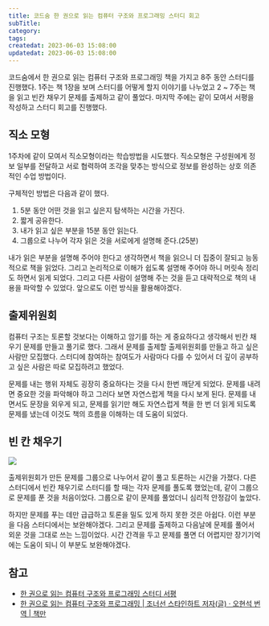 ```yaml
---
title: 코드숨 한 권으로 읽는 컴퓨터 구조와 프로그래밍 스터디 회고
subTitle:
category:
tags:
createdat: 2023-06-03 15:08:00
updatedat: 2023-06-03 15:08:00
---
```


코드숨에서 한 권으로 읽는 컴퓨터 구조와 프로그래밍 책을 가지고 8주 동안 스터디를 진행했다.
1주는 책 1장을 보며 스터디를 어떻게 할지 이야기를 나누었고 2 ~ 7주는 책을 읽고
빈칸 채우기 문제를 출제하고 같이 풀었다. 마지막 주에는 같이 모여서 서평을
작성하고 스터디 회고를 진행했다.

## 직소 모형

1주차에 같이 모여서 직소모형이라는 학습방법을 시도했다. 직소모형은 구성원에게
정보 일부를 전달하고 서로 협력하여 조각을 맞추는 방식으로 정보를 완성하는 상호
의존적인 수업 방법이다.

구체적인 방법은 다음과 같이 했다.

1. 5분 동안 어떤 것을 읽고 싶은지 탐색하는 시간을 가진다.
2. 짧게 공유한다.
3. 내가 읽고 싶은 부분을 15분 동안 읽는다.
4. 그룹으로 나누어 각자 읽은 것을 서로에게 설명해 준다.(25분)

내가 읽은 부분을 설명해 주어야 한다고 생각하면서 책을 읽으니 더 집중이 잘되고
능동적으로 책을 읽었다. 그리고 논리적으로 이해가 쉽도록 설명해 주어야 하니
머릿속 정리도 하면서 읽게 되었다. 그리고 다른 사람이 설명해 주는 것을 듣고
대략적으로 책의 내용을 파악할 수 있었다. 앞으로도 이런 방식을 활용해야겠다.

## 출제위원회

컴퓨터 구조는 토론할 것보다는 이해하고 암기를 하는 게 중요하다고 생각해서 빈칸
채우기 문제를 만들고 풀기로 했다. 그래서 문제를 출제할 출제위원회를 만들고 하고
싶은 사람만 모집했다. 스터디에 참여하는 참여도가 사람마다 다를 수 있어서 더 깊이
공부하고 싶은 사람은 따로 모집하려고 했었다.  

문제를 내는 행위 자체도 굉장히 중요하다는 것을 다시 한번 깨닫게 되었다. 문제를
내려면 중요한 것을 파악해야 하고 그러다 보면 자연스럽게 책을 다시 보게 된다.
문제를 내면서도 문장을 외우게 되고, 문제를 읽기만 해도 자연스럽게 책을 한 번 더
읽게 되도록 문제를 냈는데 이것도 책의 흐름을 이해하는 데 도움이 되었다.

## 빈 칸 채우기

![](https://github.com/CodeSoom/spring-week4-assignment-1/assets/14071105/fbc9107a-db4b-484f-a4b2-8799d055a986)

출제위원회가 만든 문제를 그룹으로 나누어서 같이 풀고 토론하는 시간을 가졌다.
다른 스터디에서 빈칸 채우기로 스터디를 할 때는 각자 문제를 풀도록 했었는데,
같이 그룹으로 문제를 푼 것을 처음이었다. 그룹으로 같이 문제를 풀었더니 심리적
안정감이 높았다.  

하지만 문제를 푸는 데만 급급하고 토론을 밀도 있게 하지 못한 것은 아쉽다. 이런
부분을 다음 스터디에서는 보완해야겠다. 그리고 문제를 출제하고 다음날에 문제를
풀어서 외운 것을 그대로 쓰는 느낌이었다. 시간 간격을 두고 문제를 풀면 더
어렵지만 장기기억에는 도움이 되니 이 부분도 보완해야겠다.

## 참고

- [한 권으로 읽는 컴퓨터 구조와 프로그래밍 스터디 서평](https://hannut91.github.io/blogs/books/the-secret-life-of-programs)
- [한 권으로 읽는 컴퓨터 구조와 프로그래밍 \| 조너선 스타인하트 저자(글) · 오현석 번역 \| 책만](https://product.kyobobook.co.kr/detail/S000001932753)

